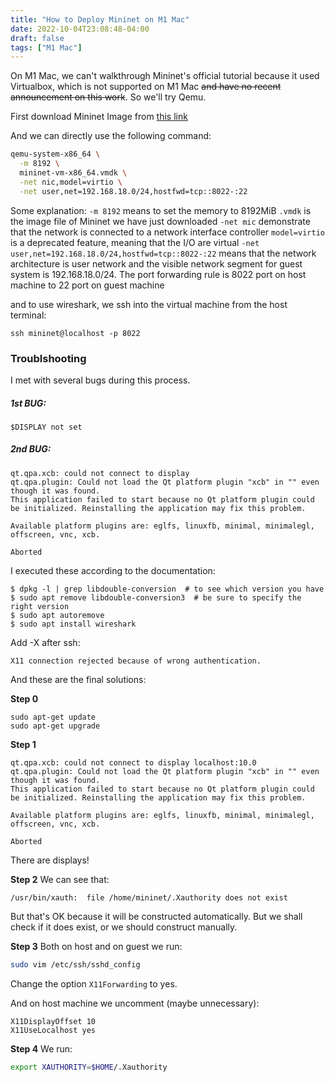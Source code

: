 ```yaml
---
title: "How to Deploy Mininet on M1 Mac"
date: 2022-10-04T23:08:48-04:00
draft: false
tags: ["M1 Mac"]
---
```


On M1 Mac, we can't walkthrough Mininet's official tutorial because it used Virtualbox, which is not supported on M1 Mac ~~and have no recent announcement on this work~~. So we'll try Qemu.

First download Mininet Image from [this link](https://github.com/mininet/mininet/releases)

And we can directly use the following command:
``` bash
qemu-system-x86_64 \
  -m 8192 \
  mininet-vm-x86_64.vmdk \
  -net nic,model=virtio \
  -net user,net=192.168.18.0/24,hostfwd=tcp::8022-:22
```

Some explanation:
`-m 8192` means to set the memory to 8192MiB
`.vmdk` is the image file of Mininet we have just downloaded
`-net mic` demonstrate that the network is connected to a network interface controller
`model=virtio` is a deprecated feature, meaning that the I/O are virtual
`-net user,net=192.168.18.0/24,hostfwd=tcp::8022-:22` means that the network architecture is user network and the visible network segment for guest system is 192.168.18.0/24. The port forwarding rule is 8022 port on host machine to 22 port on guest machine

and to use wireshark, we ssh into the virtual machine from the host terminal:
```
ssh mininet@localhost -p 8022
```

### Troublshooting
I met with several bugs during this process.

##### 1st BUG:
```
$DISPLAY not set
```

##### 2nd BUG:
```
qt.qpa.xcb: could not connect to display
qt.qpa.plugin: Could not load the Qt platform plugin "xcb" in "" even though it was found.
This application failed to start because no Qt platform plugin could be initialized. Reinstalling the application may fix this problem.

Available platform plugins are: eglfs, linuxfb, minimal, minimalegl, offscreen, vnc, xcb.

Aborted
```

I executed these according to the documentation:
```
$ dpkg -l | grep libdouble-conversion  # to see which version you have
$ sudo apt remove libdouble-conversion3  # be sure to specify the right version
$ sudo apt autoremove
$ sudo apt install wireshark
```

Add -X after ssh:
```
X11 connection rejected because of wrong authentication.
```

And these are the final solutions:

**Step 0**
```
sudo apt-get update
sudo apt-get upgrade
```

**Step 1**
```
qt.qpa.xcb: could not connect to display localhost:10.0
qt.qpa.plugin: Could not load the Qt platform plugin "xcb" in "" even though it was found.
This application failed to start because no Qt platform plugin could be initialized. Reinstalling the application may fix this problem.

Available platform plugins are: eglfs, linuxfb, minimal, minimalegl, offscreen, vnc, xcb.

Aborted
```

There are displays!

**Step 2**
We can see that:
```
/usr/bin/xauth:  file /home/mininet/.Xauthority does not exist
```
But that's OK because it will be constructed automatically. But we shall check if it does exist, or we should construct manually.

**Step 3**
Both on host and on guest we run:
``` bash
sudo vim /etc/ssh/sshd_config
```

Change the option `X11Forwarding` to yes.

And on host machine we uncomment (maybe unnecessary):
```
X11DisplayOffset 10
X11UseLocalhost yes
```

**Step 4**
We run:
``` bash
export XAUTHORITY=$HOME/.Xauthority
```
